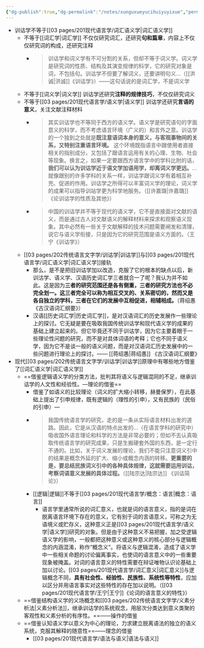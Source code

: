 ```yaml
---
{"dg-publish":true,"dg-permalink":"/notes/xunguxueyucihuiyuyixue","permalink":"/notes/xunguxueyucihuiyuyixue/","tags":["语言学"],"created":"2024-11-30T21:02:36.335+08:00","updated":"2025-03-02T20:11:21.201+08:00"}
---
```



- 训诂学不等于[[03 pages/201现代语言学/词汇语义学\|词汇语义学]]
	- 不等于[[词汇学\|词汇学]] 不仅仅研究词汇，还研究**句和篇章**，内容上不仅仅研究词的构成，还研究注释
		- > 训诂学和词义学有不可分割的关系，但却不等于词义学。词义学是研究词的性质、结构及其演变规律的科学，它的研究对象是词，不包括句。训诂学不但要了解词义，还要讲明句义…（[[洪诚\|洪诚]]《训诂学》）——这句话说的是词汇学，不是词义学
	- 不等于[[词义学\|词义学]] 训诂学还研究**注释的规律技巧**，不仅仅研究词义
	- 不等于[[03 pages/201现代语言学/语义学\|语义学]] 训诂学还研究**言语的意义**，关注文献注释材料
		- > 其实训诂学也不等同于西方的语义学。语义学是研究语句的字面意义的科学，而不考虑语言环境（广义的）和言外之意。训诂学的一个独到之处就是**既注意语词本身的意义，与客观事物间的关系，又特别注重语言环境。** 这个环境既指语言中跟使用者直接相关的指别成分，又包括了跟语言运用有关的心理、生物、社会等现象。换言之，如果一定要跟西方语言学中的学科比附的话，**我们可以认为训诂学近于语文学加语用学，却离词义学更远。**…就像跟别的许多学科的关系一样，训诂学跟词义学有着相互补充、促进的作用。训诂学之所得可以丰富词义学的理论，词义学的成果可以指导训站学更为科学地服务。（[[许嘉璐\|许嘉璐]] 《论训诂学的性质及其他》）
		- > 中国的训诂学并不等于现代的语义学，它不是直接面对文献的语义，而是通过古人对文献语义的解释材料来探求和观察语义现象。其中必然有一些关于文献解释的技术问题需要闸发和清理，说它与语义学衔接，只是因为它的研究范围是语义方面的。（王宁《训诂学》）
	- [[03 pages/202传统语言文字学/训诂学\|训诂学]]与[[03 pages/201现代语言学/词汇语义学\|词汇语义学]]接轨
		- 那么，是不是把旧训诂学加以改造，克服了它的根本的缺点以后，新训沽学、语义学、汉语历史词汇学三者就合一了呢？我认为并不如此。这是因为**三者的研究范围还是各有侧重，三者的研究方法也不必完全划一。这三者完全可以称为相互交叉的、关系密切的，然而又是各自独立的学科，三者在它们的发展中互相促进，相辅相成。**（蒋绍愚《古汉语词汇纲要》）
		- 汉语[[历史词汇学\|历史词汇学]]，是对汉语词汇的历史发展作一些理论上的探讨。它无疑是要在吸取我国传统训诂学和现代语义学的成果的基础上建立起来的。但它毕竟还不同于训诂学，因为它主要着眼于一些理论性问题的研究，而不是对具体词语的考释；它也不同于语义学，因为它不是谈一般的语义问题，而是对汉语词汇历史发展中的一些问题进行理论上的探讨。—— [[蒋绍愚\|蒋绍愚]] 《古汉语词汇纲要》 
- 现代[[03 pages/202传统语言文字学/训诂学\|训诂学]]原理中有哪些地方借鉴了[[词汇语义学​\|词汇语义学​]]
	- ==借鉴逻辑语义学的分类方法，批判其将语义与逻辑混同的不足，继承训诂学的人文性和经验性。—理论的借鉴​==
		- 借鉴了如语义的比较理论（词义的扩大缩小转移，赫曼保罗），在此基础上提出了引申规律，既有逻辑的（理性的引申），又有民族的（民俗的引申）—
		- > 我国传统语言学的研究，走的是一条从实际语言材料出发的道路。因此，它是从汉语的特点出发的…（在语言学科的研究中）吸收国外语言理论和科学的方法是非常必要的；但如不去认真吸取传统语言学的研究成果，只是生搬硬套外国的东西，是一定行不通的。比如，关于词义发展的理论，我们不能只注意词义引中的结果是概念外延的扩大、缩小或概念内涵的转移。**更重要的是，要总结民族词义引中的各种具体规律，这就需要运用训诂，考察词语意义发展的具体过程。**（[[陆宗达\|陆宗达]] 《训诂简论》）
		- [[逻辑\|逻辑]]不等于[[03 pages/201现代语言学/概念：语言\|概念：语言]]
			- 语言学里通常所说的词汇意义，也就是词的语言意义，指的是词在脱离语言环境下存在的意义，它有别于词的言语意义，可称之为无语境义或贮存义，这种意义正是[[03 pages/201现代语言学/语义学\|语义学]]研究的对象。但是由于这种意义不易把握，加之受逻辑语义学的影响，一般都把这种意义或这种意义的核心部分与逻辑概念的内涵混淆，称作“概念义”。将语义与逻辑混淆，造成了语义学中一些相关命题的讨论偏离事实，也使词的语言意义中的一些重要现象被掩盖。对词的语言意义的特性需要在辩证唯物认识论基础上加以讨论。[[03 pages/201现代语言学/词汇意义\|词汇意义]]与逻辑概念不同，**具有社会性、经验性、民族性、系统性等特性**，应加以区分并用语言事实对这些特性的存在加以说明。（[[03 pages/201现代语言学/王宁\|王宁]]《论词的语言意义的特性》）
	- ==借鉴结构语义学的义场概念和[[03 pages/202传统语言文字学/义素分析法\|义素分析法]]，继承训诂学的系统观念，用层次分类达到意义类聚的客观性和义素分析的有序性。==——操作的借鉴​
	- ==借鉴认知语义学以意义为中心的理论，力求建立脱离语法的独立的语义系统，克服其解释的随意性==——理念的借鉴​
		- [[03 pages/201现代语言学/语法与语义\|语法与语义]]